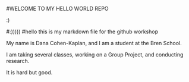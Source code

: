 #WELCOME TO MY HELLO WORLD REPO

:)

#:)))))
#hello this is my markdown file for the github workshop

My name is Dana Cohen-Kaplan, and I am a student at the Bren School.

I am taking several classes, working on a Group Project, and conducting research.

It is hard but good.


